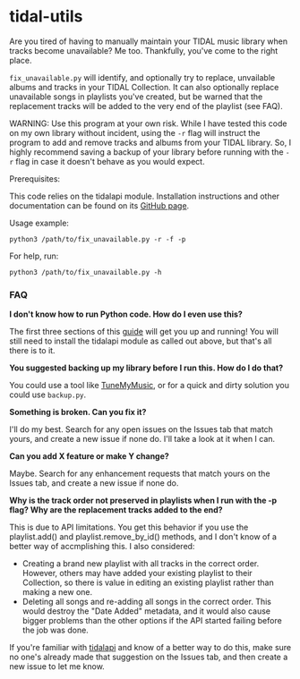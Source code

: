 # tidal-utils

Are you tired of having to manually maintain your TIDAL music library when tracks become unavailable? Me too. Thankfully, you've come to the right place.

`fix_unavailable.py` will identify, and optionally try to replace, unvailable albums and tracks in your TIDAL Collection.
It can also optionally replace unavailable songs in playlists you've created, but be warned that the replacement tracks will be added to the very end of the playlist (see FAQ).

WARNING: Use this program at your own risk. While I have tested this code on my own library without incident, using the `-r` flag will instruct the program to add and remove tracks and albums from your TIDAL library. So, I highly recommend saving a backup of your library before running with the `-r` flag in case it doesn't behave as you would expect.

Prerequisites: 

This code relies on the tidalapi module. Installation instructions and other documentation can be found on its [GitHub page](https://github.com/tamland/python-tidal).

Usage example:

`python3 /path/to/fix_unavailable.py -r -f -p`

For help, run: 

`python3 /path/to/fix_unavailable.py -h`

### FAQ

**I don't know how to run Python code. How do I even use this?**

The first three sections of this [guide](https://www.freecodecamp.org/news/the-python-guide-for-beginners/) will get you up and running! You will still need to install the tidalapi module as called out above, but that's all there is to it.

**You suggested backing up my library before I run this. How do I do that?**

You could use a tool like [TuneMyMusic](https://tidal.com/transfer-music), or for a quick and dirty solution you could use `backup.py`.

**Something is broken. Can you fix it?**

I'll do my best. Search for any open issues on the Issues tab that match yours, and create a new issue if none do. I'll take a look at it when I can.

**Can you add X feature or make Y change?**

Maybe. Search for any enhancement requests that match yours on the Issues tab, and create a new issue if none do.

**Why is the track order not preserved in playlists when I run with the -p flag? Why are the replacement tracks added to the end?**

This is due to API limitations. You get this behavior if you use the playlist.add() and playlist.remove_by_id() methods, and I don't know of a better way of accmplishing this. I also considered: 

* Creating a brand new playlist with all tracks in the correct order. However, others may have added your existing playlist to their Collection, so there is value in editing an existing playlist rather than making a new one.
* Deleting all songs and re-adding all songs in the correct order. This would destroy the "Date Added" metadata, and it would also cause bigger problems than the other options if the API started failing before the job was done.

If you're familiar with [tidalapi](https://github.com/tamland/python-tidal) and know of a better way to do this, make sure no one's already made that suggestion on the Issues tab, and then create a new issue to let me know.
